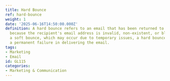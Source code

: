 ```yaml
---
title: Hard Bounce
ref: hard-bounce
weight: 1
date: '2025-06-16T14:50:00.000Z'
definition: A hard bounce refers to an email that has been returned to the sender
  because the recipient's email address is invalid, non-existent, or blocked. Unlike
  a soft bounce, which may occur due to temporary issues, a hard bounce indicates
  a permanent failure in delivering the email.
tags:
- Marketing
- Email
id: GL115
categories:
- Marketing & Communication
---
```


